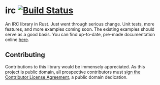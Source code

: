# irc [![Build Status](https://travis-ci.org/aaronweiss74/irc.svg?branch=master)](https://travis-ci.org/aaronweiss74/irc) #
An IRC library in Rust. Just went through serious change. Unit tests, more features, and more
examples coming soon. The existing examples should serve as a good basis. You can find up-to-date,
pre-made documentation online [here](http://www.rust-ci.org/aaronweiss74/irc/doc/irc/).

## Contributing ##
Contributions to this library would be immensely appreciated. As this project is public domain, all
prospective contributors must [sign the Contributor License Agreement](https://www.clahub.com/agreements/aaronweiss74/irc), a public domain dedication.

